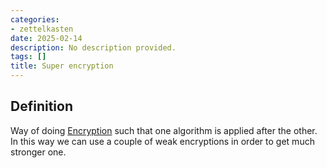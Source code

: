 ```yaml
---
categories:
- zettelkasten
date: 2025-02-14
description: No description provided.
tags: []
title: Super encryption
---
```


## Definition

Way of doing [Encryption](Encryption.md) such that one algorithm is applied after the other. In this way we can use a couple of weak encryptions in order to get much stronger one.
